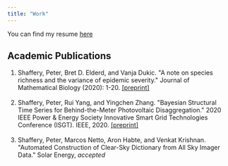 ```yaml
---
title: "Work"
---
```

You can find my resume <a href="/resume.pdf">here</a>

## Academic Publications
1. Shaffery, Peter, Bret D. Elderd, and Vanja Dukic. "A note on species richness and the variance of epidemic severity." Journal of Mathematical Biology (2020): 1-20. <a href="https://arxiv.org/abs/1910.02293">[preprint]</a>
<br/><br/>
2. Shaffery, Peter, Rui Yang, and Yingchen Zhang. "Bayesian Structural Time Series for Behind-the-Meter Photovoltaic Disaggregation." 2020 IEEE Power & Energy Society Innovative Smart Grid Technologies Conference (ISGT). IEEE, 2020. <a href="https://www.nrel.gov/docs/fy20osti/76401.pdf">[preprint]</a>
<br/><br/>
3. Shaffery, Peter, Marcos Netto, Aron Habte, and Venkat Krishnan. "Automated Construction of Clear-Sky Dictionary from All Sky Imager Data." Solar Energy, *accepted*
